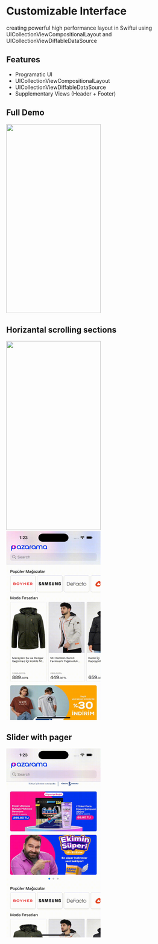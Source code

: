 # Customizable Interface 
creating powerful high performance layout in Swiftui using UICollectionViewCompositionalLayout and UICollectionViewDiffableDataSource

## Features
- Programatic UI
- UICollectionViewCompositionalLayout
- UICollectionViewDiffableDataSource
- Supplementary Views (Header + Footer)


## Full Demo
<img src="https://github.com/abdulazizSi/Customizable-Interface/blob/main/gif/fullLayout.gif" width="250" height="500"> 

## Horizantal scrolling sections
<img src="https://github.com/abdulazizSi/Customizable-Interface/blob/main/gif/productSection.gif" width="250" height="500"> &nbsp;&nbsp;&nbsp; <img src="https://github.com/abdulazizSi/Customizable-Interface/blob/main/gif/storeSection.gif" width="250" height="500">

## Slider with pager
<img src="https://github.com/abdulazizSi/Customizable-Interface/blob/main/gif/sliderSection.gif" width="250" height="500"> 
